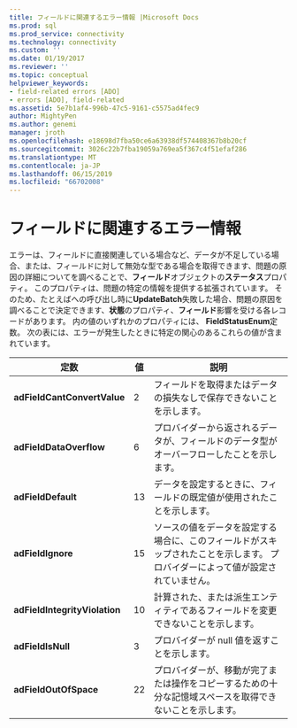 ```yaml
---
title: フィールドに関連するエラー情報 |Microsoft Docs
ms.prod: sql
ms.prod_service: connectivity
ms.technology: connectivity
ms.custom: ''
ms.date: 01/19/2017
ms.reviewer: ''
ms.topic: conceptual
helpviewer_keywords:
- field-related errors [ADO]
- errors [ADO], field-related
ms.assetid: 5e7b1af4-996b-47c5-9161-c5575ad4fec9
author: MightyPen
ms.author: genemi
manager: jroth
ms.openlocfilehash: e18698d7fba50ce6a63938df574408367b8b20cf
ms.sourcegitcommit: 3026c22b7fba19059a769ea5f367c4f51efaf286
ms.translationtype: MT
ms.contentlocale: ja-JP
ms.lasthandoff: 06/15/2019
ms.locfileid: "66702008"
---
```

# <a name="field-related-error-information"></a>フィールドに関連するエラー情報
エラーは、フィールドに直接関連している場合など、データが不足している場合、または、フィールドに対して無効な型である場合を取得できます、問題の原因の詳細についてを調べることで、**フィールド**オブジェクトの**ステータス**プロパティ。 このプロパティは、問題の特定の情報を提供する拡張されています。 そのため、たとえばへの呼び出し時に**UpdateBatch**失敗した場合、問題の原因を調べることで決定できます、**状態**のプロパティ、**フィールド**影響を受ける各レコードがあります。 内の値のいずれかのプロパティには、 **FieldStatusEnum**定数。 次の表には、エラーが発生したときに特定の関心のあるこれらの値が含まれています。  
  
|定数|値|説明|  
|--------------|-----------|-----------------|  
|**adFieldCantConvertValue**|2|フィールドを取得またはデータの損失なしで保存できないことを示します。|  
|**adFieldDataOverflow**|6|プロバイダーから返されるデータが、フィールドのデータ型がオーバーフローしたことを示します。|  
|**adFieldDefault**|13|データを設定するときに、フィールドの既定値が使用されたことを示します。|  
|**adFieldIgnore**|15|ソースの値をデータを設定する場合に、このフィールドがスキップされたことを示します。 プロバイダーによって値が設定されていません。|  
|**adFieldIntegrityViolation**|10|計算された、または派生エンティティであるフィールドを変更できないことを示します。|  
|**adFieldIsNull**|3|プロバイダーが null 値を返すことを示します。|  
|**adFieldOutOfSpace**|22|プロバイダーが、移動が完了または操作をコピーするための十分な記憶域スペースを取得できないことを示します。|
